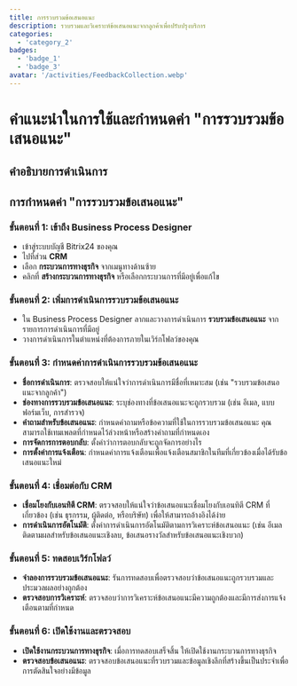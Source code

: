 ```yaml
---
title: การรวบรวมข้อเสนอแนะ
description: รวบรวมและวิเคราะห์ข้อเสนอแนะจากลูกค้าเพื่อปรับปรุงบริการ
categories: 
  - 'category_2'
badges: 
  - 'badge_1'
  - 'badge_3'
avatar: '/activities/FeedbackCollection.webp'
---
```


# คำแนะนำในการใช้และกำหนดค่า "การรวบรวมข้อเสนอแนะ"

## คำอธิบายการดำเนินการ

## **การกำหนดค่า "การรวบรวมข้อเสนอแนะ"**

### ขั้นตอนที่ 1: เข้าถึง Business Process Designer
- เข้าสู่ระบบบัญชี Bitrix24 ของคุณ
- ไปที่ส่วน **CRM**
- เลือก **กระบวนการทางธุรกิจ** จากเมนูทางด้านซ้าย
- คลิกที่ **สร้างกระบวนการทางธุรกิจ** หรือเลือกกระบวนการที่มีอยู่เพื่อแก้ไข

### ขั้นตอนที่ 2: เพิ่มการดำเนินการรวบรวมข้อเสนอแนะ
- ใน Business Process Designer ลากและวางการดำเนินการ **รวบรวมข้อเสนอแนะ** จากรายการการดำเนินการที่มีอยู่
- วางการดำเนินการในตำแหน่งที่ต้องการภายในเวิร์กโฟลว์ของคุณ

### ขั้นตอนที่ 3: กำหนดค่าการดำเนินการรวบรวมข้อเสนอแนะ
- **ชื่อการดำเนินการ**: ตรวจสอบให้แน่ใจว่าการดำเนินการมีชื่อที่เหมาะสม (เช่น "รวบรวมข้อเสนอแนะจากลูกค้า")
- **ช่องทางการรวบรวมข้อเสนอแนะ**: ระบุช่องทางที่ข้อเสนอแนะจะถูกรวบรวม (เช่น อีเมล, แบบฟอร์มเว็บ, การสำรวจ)
- **คำถามสำหรับข้อเสนอแนะ**: กำหนดคำถามหรือข้อความที่ใช้ในการรวบรวมข้อเสนอแนะ คุณสามารถใช้เทมเพลตที่กำหนดไว้ล่วงหน้าหรือสร้างคำถามที่กำหนดเอง
- **การจัดการการตอบกลับ**: ตั้งค่าว่าการตอบกลับจะถูกจัดการอย่างไร
- **การตั้งค่าการแจ้งเตือน**: กำหนดค่าการแจ้งเตือนเพื่อแจ้งเตือนสมาชิกในทีมที่เกี่ยวข้องเมื่อได้รับข้อเสนอแนะใหม่

### ขั้นตอนที่ 4: เชื่อมต่อกับ CRM
- **เชื่อมโยงกับเอนทิตี CRM**: ตรวจสอบให้แน่ใจว่าข้อเสนอแนะเชื่อมโยงกับเอนทิตี CRM ที่เกี่ยวข้อง (เช่น ธุรกรรม, ผู้ติดต่อ, หรือบริษัท) เพื่อให้สามารถอ้างอิงได้ง่าย
- **การดำเนินการอัตโนมัติ**: ตั้งค่าการดำเนินการอัตโนมัติตามการวิเคราะห์ข้อเสนอแนะ (เช่น อีเมลติดตามผลสำหรับข้อเสนอแนะเชิงลบ, ข้อเสนอรางวัลสำหรับข้อเสนอแนะเชิงบวก)

### ขั้นตอนที่ 5: ทดสอบเวิร์กโฟลว์
- **จำลองการรวบรวมข้อเสนอแนะ**: รันการทดสอบเพื่อตรวจสอบว่าข้อเสนอแนะถูกรวบรวมและประมวลผลอย่างถูกต้อง
- **ตรวจสอบการวิเคราะห์**: ตรวจสอบว่าการวิเคราะห์ข้อเสนอแนะมีความถูกต้องและมีการส่งการแจ้งเตือนตามที่กำหนด

### ขั้นตอนที่ 6: เปิดใช้งานและตรวจสอบ
- **เปิดใช้งานกระบวนการทางธุรกิจ**: เมื่อการทดสอบเสร็จสิ้น ให้เปิดใช้งานกระบวนการทางธุรกิจ
- **ตรวจสอบข้อเสนอแนะ**: ตรวจสอบข้อเสนอแนะที่รวบรวมและข้อมูลเชิงลึกที่สร้างขึ้นเป็นประจำเพื่อการตัดสินใจอย่างมีข้อมูล
